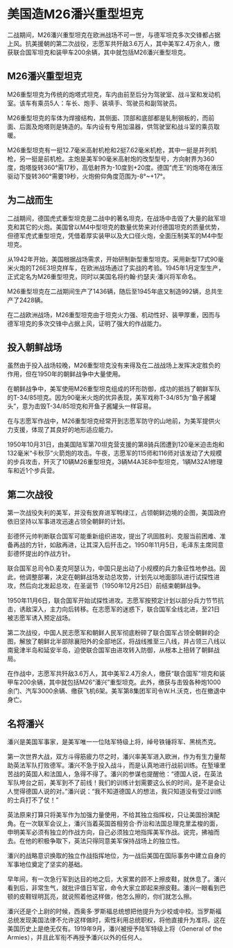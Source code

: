 # 美国造M26潘兴重型坦克

二战期间，M26潘兴重型坦克在欧洲战场不可一世，与德军坦克多次交锋都占据上风。抗美援朝的第二次战役，志愿军共歼敌3.6万人，其中美军2.4万余人，缴获联合国军坦克和装甲车200余辆，其中就包括M26潘兴重型坦克。

## M26潘兴重型坦克

M26重型坦克为传统的炮塔式坦克，车内由前至后分为驾驶室、战斗室和发动机室。该车有乘员5人：车长、炮手、装填手、驾驶员和副驾驶员。

M26重型坦克的车体为焊接结构，其侧面、顶部和底部都是轧制钢板的，而前面、后面及炮塔则是铸造的。车内设有专用加温器，供驾驶室和战斗室的乘员取暖。

M26重型坦克有一挺12.7毫米高射机枪和2挺7.62毫米机枪，其中一挺是并列机枪，另一挺是前机枪。主炮是美军90毫米高射炮的改型型号，方向射界为360度，炮塔旋转360°需17秒，高低射界为-10度到+20度。德国“虎王”的炮塔在液压驱动下旋转360°需要19秒，火炮俯仰角度范围为-8°~+17°。

## 为二战而生

二战期间，德国虎式重型坦克是二战中的著名坦克，在战场中击毁了大量的敌军坦克和其它的火炮。美国曾以M4中型坦克的数量优势来对付德国坦克的质量优势，但德军虎式重型坦克，凭借着厚实装甲以及大口径火炮，全面压制美军的M4中型坦克。

从1942年开始，美国根据战场需求，开始研制新型重型坦克。采用新型T7式90毫米火炮的T26E3坦克样车，在欧洲战场通过了实战的考验。1945年1月定型生产，正式定名为M26重型坦克，同时以美国名将约翰·约瑟夫·潘兴将军命名。

M26重型坦克在二战期间生产了1436辆，随后至1945年底又制造992辆，总共生产了2428辆。

在二战欧洲战场，M26重型坦克由于坦克火力强、机动性好、装甲厚重，因而与德军坦克的多次交锋中占据上风，证明了强大的作战能力。

## 投入朝鲜战场

虽然由于投入战场较晚，M26重型坦克没有来得及在二战战场上发挥决定胜负的作用，但在1950年的朝鲜战争中大量使用。

在朝鲜战争中，美军使用M26重型坦克组成的环形防御，成功的抵挡了朝鲜军队的T-34/85坦克。因为90毫米火炮的优异表现，美军戏称T-34/85为“鱼子酱罐头”，意为击毁T-34/85坦克和开鱼子酱罐头一样容易。

在与志愿军作战中，M26重型坦克经常开到志愿军防守的山地前，为美军提供火力支援，体现了其良好的地形适应能力。

1950年10月31日，由美国陆军第70坦克营支援的第8骑兵团遭到120毫米迫击炮和132毫米“卡秋莎”火箭炮的攻击。午夜，志愿军的115师和116师对该发动了大规模的步兵攻击，歼灭了10辆M26重型坦克，3辆M4A3E8中型坦克，1辆M32A1修理车和近1个步兵营。

## 第二次战役

第一次战役失利的美军，并没有放弃进军鸭绿江，占领朝鲜边境的企图，美国政府依旧坚持以军事进攻迅速占领全朝鲜的计划。

彭德怀元帅判断联合国军可能重新组织进攻，提出了巩固胜利、克服当前困难、准备再战的方针，如敌再进，让其深入后歼击之。1950年11月5日，毛泽东主席同意彭德怀提出的作战方针。

联合国军总司令D.麦克阿瑟认为，中国只是出动了小规模的兵力象征性地参战。因此，他调整部署，决定在朝鲜战场发动总攻势，计划先以地面部队进行试探性进攻，然后向北发起总攻，在圣诞节（1950年12月25日）前结束朝鲜战争。

1950年11月6日，联合国军开始试探性进攻。志愿军按预定计划以部分兵力节节抗击，诱敌深入，主力向后转移。在志愿军的迷惑下，联合国军全线北进，至21日被志愿军诱入预定战场。

第二次战役，中国人民志愿军和朝鲜人民军彻底粉碎了联合国军占领全朝鲜的企图，解放了朝鲜北半部除襄阳外的全部地区，将战线推至三八线，并占领三八线以南瓮津半岛和延安半岛，迫使联合国军由进攻转入防御，从根本上扭转了朝鲜战局。

在作战中，志愿军共歼敌3.6万人，其中美军2.4万余人，缴获“联合国军”坦克和装甲车200余辆，其中就包括M26“潘兴”重型坦克。此外，缴获与击毁各种炮1000余门、汽车3000余辆、缴获飞机6架。美军第8集团军司令W.H.沃克，也在撤退中身亡。

## 名将潘兴

潘兴是美国军事家，是美军唯一一位陆军特级上将，绰号铁锤将军、黑桃杰克。

第一次世界大战，双方斗得筋疲力尽之时，潘兴率美军进入欧洲，作为有生力量帮助英法军队打败德军。潘兴不急于投入战斗，而是认真地进行战前训练。在堑壕里苦战的英国人和法国人，急得不得了。潘兴的参谋也提醒他：“德国人说，在英法军队垮台之前，美军到不了前线！我们的训练计划需要这么长的时间，是不是会让人觉得德国人说的对。”潘兴说：“我不知道德国人的想法，我只知道没有受过训练的士兵打不了仗！”

英法原来打算只将美军作为加强力量使用，不给其独立指挥权，只让美国扮演配角。在一次联军会议上，潘兴当着英国首相劳合·乔治和法国总理克里孟梭的面，申明美军必须有独立的作战方向，自己必须独立地指挥美军作战。说完，拂袖而去。在他的积极争取下，英法只得同意美军保持战场上的独立性。

潘兴的战略意识换取的独立作战指挥地位，为一战后美国在国际事务中建立自身的军事地位奠定了坚实的基础。

早年间，有一次急行军到达目的地之后，大家累的顾不上擦皮鞋，就休息了。潘兴看到后，非常生气，就批评值日军官，命令大家立即起来擦皮鞋。潘兴一眼看到巴顿的皮鞋锃明瓦亮，就说照着他这样做，他怎么擦的，你们就怎么擦。

潘兴还是个上尉的时候，西奥多·罗斯福总统想把他提升为少校或中校。当罗斯福总统发现美国法律不允许这样做时，索性利用总统职权，将他直接升为准将。这在美国历史上是绝无仅有。1919年9月，潘兴被授予陆军特级上将（General of the Armies），并且此军衔不再授予潘兴以外的任何人。
